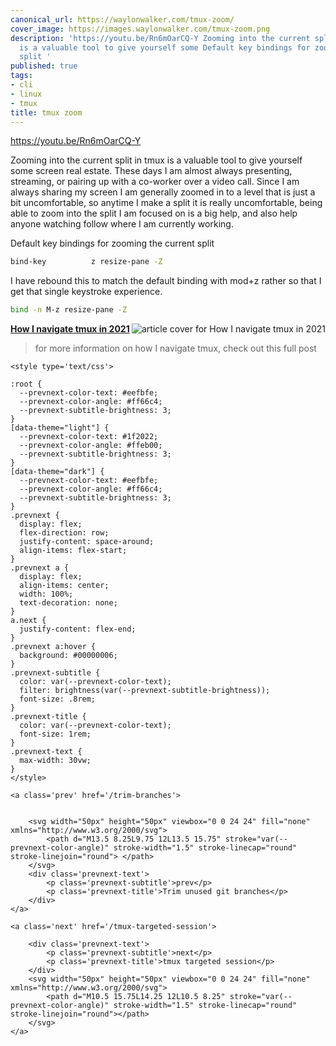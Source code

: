 ```yaml
---
canonical_url: https://waylonwalker.com/tmux-zoom/
cover_image: https://images.waylonwalker.com/tmux-zoom.png
description: 'https://youtu.be/Rn6mOarCQ-Y Zooming into the current split in tmux
  is a valuable tool to give yourself some Default key bindings for zooming the current
  split '
published: true
tags:
- cli
- linux
- tmux
title: tmux zoom
---
```


https://youtu.be/Rn6mOarCQ-Y

Zooming into the current split in tmux is a valuable tool to give yourself some screen real estate.  These days I am almost always presenting, streaming, or pairing up with a co-worker over a video call.  Since I am always sharing my screen I am generally zoomed in to a level that is just a bit uncomfortable, so anytime I make a split it is really uncomfortable, being able to zoom into the split I am focused on is a big help, and also help anyone watching follow where I am currently working.


Default key bindings for zooming the current split

``` bash
bind-key          z resize-pane -Z
```


I have rebound this to match the default binding with mod+z rather so that I get that single keystroke experience.

``` bash
bind -n M-z resize-pane -Z
```


  <div class="onelinelink-wrapper">
      <a class="onelinelink" href="https://waylonwalker.com/tmux-nav-2021/">
          <img style="float: right;" align='right' src="https://images.waylonwalker.com/tmux-nav-2021-og_250x140.png" alt="article cover for 
 How I navigate tmux in 2021
"/>
          <p><strong>
 How I navigate tmux in 2021
</strong></p>
      </a>
  </div>


> for more information on how I navigate tmux, check out this full post
<div class='prevnext'>

    <style type='text/css'>

    :root {
      --prevnext-color-text: #eefbfe;
      --prevnext-color-angle: #ff66c4;
      --prevnext-subtitle-brightness: 3;
    }
    [data-theme="light"] {
      --prevnext-color-text: #1f2022;
      --prevnext-color-angle: #ffeb00;
      --prevnext-subtitle-brightness: 3;
    }
    [data-theme="dark"] {
      --prevnext-color-text: #eefbfe;
      --prevnext-color-angle: #ff66c4;
      --prevnext-subtitle-brightness: 3;
    }
    .prevnext {
      display: flex;
      flex-direction: row;
      justify-content: space-around;
      align-items: flex-start;
    }
    .prevnext a {
      display: flex;
      align-items: center;
      width: 100%;
      text-decoration: none;
    }
    a.next {
      justify-content: flex-end;
    }
    .prevnext a:hover {
      background: #00000006;
    }
    .prevnext-subtitle {
      color: var(--prevnext-color-text);
      filter: brightness(var(--prevnext-subtitle-brightness));
      font-size: .8rem;
    }
    .prevnext-title {
      color: var(--prevnext-color-text);
      font-size: 1rem;
    }
    .prevnext-text {
      max-width: 30vw;
    }
    </style>
    
    <a class='prev' href='/trim-branches'>
    

        <svg width="50px" height="50px" viewbox="0 0 24 24" fill="none" xmlns="http://www.w3.org/2000/svg">
            <path d="M13.5 8.25L9.75 12L13.5 15.75" stroke="var(--prevnext-color-angle)" stroke-width="1.5" stroke-linecap="round" stroke-linejoin="round"> </path>
        </svg>
        <div class='prevnext-text'>
            <p class='prevnext-subtitle'>prev</p>
            <p class='prevnext-title'>Trim unused git branches</p>
        </div>
    </a>
    
    <a class='next' href='/tmux-targeted-session'>
    
        <div class='prevnext-text'>
            <p class='prevnext-subtitle'>next</p>
            <p class='prevnext-title'>tmux targeted session</p>
        </div>
        <svg width="50px" height="50px" viewbox="0 0 24 24" fill="none" xmlns="http://www.w3.org/2000/svg">
            <path d="M10.5 15.75L14.25 12L10.5 8.25" stroke="var(--prevnext-color-angle)" stroke-width="1.5" stroke-linecap="round" stroke-linejoin="round"></path>
        </svg>
    </a>
  </div>